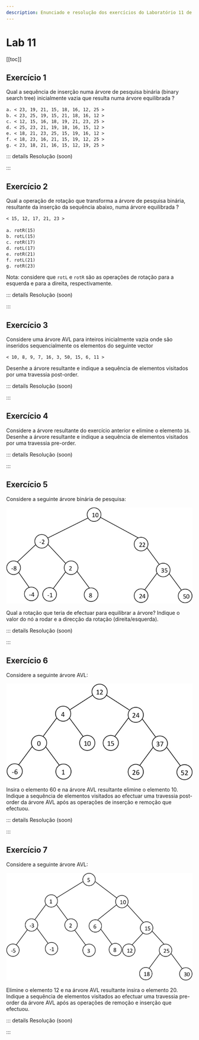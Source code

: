 ```yaml
---
description: Enunciado e resolução dos exercícios do Laboratório 11 de IAED
---
```


# Lab 11

[[toc]]

## Exercício 1

Qual a sequência de inserção numa árvore de pesquisa binária (binary search tree) inicialmente vazia que resulta numa árvore equilibrada ?

```
a. < 23, 19, 21, 15, 18, 16, 12, 25 >
b. < 23, 25, 19, 15, 21, 18, 16, 12 >
c. < 12, 15, 16, 18, 19, 21, 23, 25 >
d. < 25, 23, 21, 19, 18, 16, 15, 12 >
e. < 18, 21, 23, 25, 15, 19, 16, 12 >
f. < 18, 23, 16, 21, 15, 19, 12, 25 >
g. < 23, 18, 21, 16, 15, 12, 19, 25 >
```

::: details Resolução (soon)

:::

## Exercício 2

Qual a operação de rotação que transforma a árvore de pesquisa binária, resultante da inserção da sequência abaixo, numa árvore equilibrada ?

```
< 15, 12, 17, 21, 23 >

a. rotR(15)
b. rotL(15)
c. rotR(17)
d. rotL(17)
e. rotR(21)
f. rotL(21)
g. rotR(23)
```

Nota: considere que `rotL` e `rotR` são as operações de rotação para a esquerda e para a direita, respectivamente.

::: details Resolução (soon)

:::

## Exercício 3

Considere uma árvore AVL para inteiros inicialmente vazia onde são inseridos sequencialmente os elementos do seguinte vector

```
< 10, 8, 9, 7, 16, 3, 50, 15, 6, 11 >
```

Desenhe a árvore resultante e indique a sequência de elementos visitados por uma travessia post-order.

::: details Resolução (soon)

:::

## Exercício 4

Considere a árvore resultante do exercício anterior e elimine o elemento `16`.\
 Desenhe a árvore resultante e indique a sequência de elementos visitados por uma travessia pre-order.

::: details Resolução (soon)

:::

## Exercício 5

Considere a seguinte árvore binária de pesquisa:

<img src="./1111-ex5.jpg" alt="ex5" class="invert-dark2">

Qual a rotação que teria de efectuar para equilibrar a árvore? Indique o valor do nó a rodar e a direcção da rotação (direita/esquerda).

::: details Resolução (soon)

:::

## Exercício 6

Considere a seguinte árvore AVL:

<img src="./1111-ex6.jpg" alt="ex6" class="invert-dark2">

Insira o elemento 60 e na árvore AVL resultante elimine o elemento 10.\
Indique a sequência de elementos visitados ao efectuar uma travessia post-order da árvore AVL após as operações de inserção e remoção que efectuou.

::: details Resolução (soon)

:::

## Exercício 7

Considere a seguinte árvore AVL:

<img src="./1111-ex7.jpg" alt="ex7" class="invert-dark2">

Elimine o elemento 12 e na árvore AVL resultante insira o elemento 20.\
Indique a sequência de elementos visitados ao efectuar uma travessia pre-order da árvore AVL após as operações de remoção e inserção que efectuou.

::: details Resolução (soon)

:::
